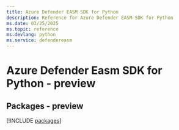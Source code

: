 ```yaml
---
title: Azure Defender EASM SDK for Python
description: Reference for Azure Defender EASM SDK for Python
ms.date: 03/25/2025
ms.topic: reference
ms.devlang: python
ms.service: defendereasm
---
```

# Azure Defender Easm SDK for Python - preview
## Packages - preview
[!INCLUDE [packages](defender-easm-index.md)]
